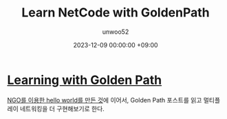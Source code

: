 ﻿---
title: Learn NetCode with GoldenPath
author: unwoo52
date: 2023-12-09 00:00:00 +09:00
categories: [UnityMultiplayer, Multiplayer, NetCode]
tags: [UnityMultiplayer, Multiplayer, NetCode]
---

# [Learning with Golden Path](https://docs-multiplayer.unity3d.com/netcode/current/tutorials/goldenpath_series/gp_intro/)

[NGO를 이용한 hello world를 만든 것](https://unwoo52.github.io/posts/NetCode-Hello-World/)에 이어서, Golden Path 포스트를 읽고 멀티플레이 네트워킹을 더 구현해보기로 한다.


